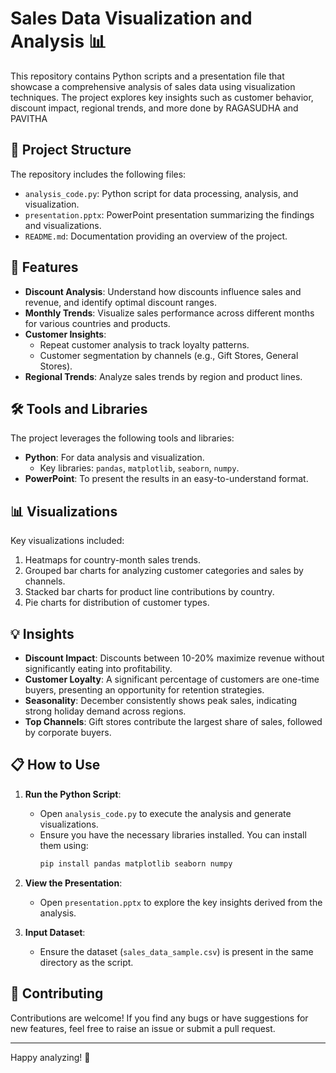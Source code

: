 # Sales Data Visualization and Analysis 📊

This repository contains Python scripts and a presentation file that showcase a comprehensive analysis of sales data using visualization techniques. The project explores key insights such as customer behavior, discount impact, regional trends, and more
done by RAGASUDHA and PAVITHA 

## 📁 Project Structure

The repository includes the following files:

- `analysis_code.py`: Python script for data processing, analysis, and visualization.
- `presentation.pptx`: PowerPoint presentation summarizing the findings and visualizations.
- `README.md`: Documentation providing an overview of the project.

## 🚀 Features

- **Discount Analysis**: Understand how discounts influence sales and revenue, and identify optimal discount ranges.
- **Monthly Trends**: Visualize sales performance across different months for various countries and products.
- **Customer Insights**:
  - Repeat customer analysis to track loyalty patterns.
  - Customer segmentation by channels (e.g., Gift Stores, General Stores).
- **Regional Trends**: Analyze sales trends by region and product lines.

## 🛠️ Tools and Libraries

The project leverages the following tools and libraries:
- **Python**: For data analysis and visualization.
  - Key libraries: `pandas`, `matplotlib`, `seaborn`, `numpy`.
- **PowerPoint**: To present the results in an easy-to-understand format.

## 📊 Visualizations

Key visualizations included:
1. Heatmaps for country-month sales trends.
2. Grouped bar charts for analyzing customer categories and sales by channels.
3. Stacked bar charts for product line contributions by country.
4. Pie charts for distribution of customer types.

## 💡 Insights

- **Discount Impact**: Discounts between 10-20% maximize revenue without significantly eating into profitability.
- **Customer Loyalty**: A significant percentage of customers are one-time buyers, presenting an opportunity for retention strategies.
- **Seasonality**: December consistently shows peak sales, indicating strong holiday demand across regions.
- **Top Channels**: Gift stores contribute the largest share of sales, followed by corporate buyers.

## 📋 How to Use

1. **Run the Python Script**:
   - Open `analysis_code.py` to execute the analysis and generate visualizations.
   - Ensure you have the necessary libraries installed. You can install them using:
     ```bash
     pip install pandas matplotlib seaborn numpy
     ```

2. **View the Presentation**:
   - Open `presentation.pptx` to explore the key insights derived from the analysis.

3. **Input Dataset**:
   - Ensure the dataset (`sales_data_sample.csv`) is present in the same directory as the script.


## 🤝 Contributing

Contributions are welcome! If you find any bugs or have suggestions for new features, feel free to raise an issue or submit a pull request.

---

Happy analyzing! 🎉
